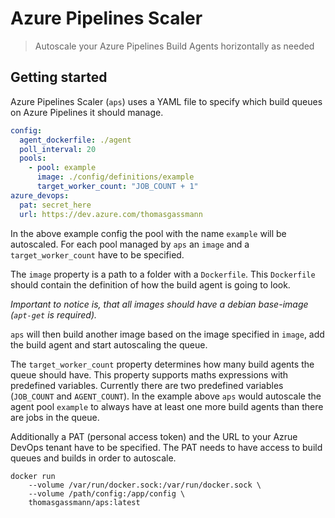 # Azure Pipelines Scaler
> Autoscale your Azure Pipelines Build Agents horizontally as needed

## Getting started
Azure Pipelines Scaler (`aps`) uses a YAML file to specify which build queues on Azure Pipelines it should manage. 
```yaml
config:
  agent_dockerfile: ./agent
  poll_interval: 20
  pools:
    - pool: example
      image: ./config/definitions/example
      target_worker_count: "JOB_COUNT + 1"
azure_devops:
  pat: secret_here
  url: https://dev.azure.com/thomasgassmann
```
In the above example config the pool with the name `example` will be autoscaled. For each pool managed by `aps` an `image` and a `target_worker_count` have to be specified.

The `image` property is a path to a folder with a `Dockerfile`. This `Dockerfile` should contain the definition of how the build agent is going to look.

*Important to notice is, that all images should have a debian base-image (`apt-get` is required).*

`aps` will then build another image based on the image specified in `image`, add the build agent and start autoscaling the queue.

The `target_worker_count` property determines how many build agents the queue should have. This property supports maths expressions with predefined variables. Currently there are two predefined variables (`JOB_COUNT` and `AGENT_COUNT`). In the example above `aps` would autoscale the agent pool `example` to always have at least one more build agents than there are jobs in the queue.

Additionally a PAT (personal access token) and the URL to your Azrue DevOps tenant have to be specified. The PAT needs to have access to build queues and builds in order to autoscale.


```docker
docker run
    --volume /var/run/docker.sock:/var/run/docker.sock \
    --volume /path/config:/app/config \
    thomasgassmann/aps:latest
```
